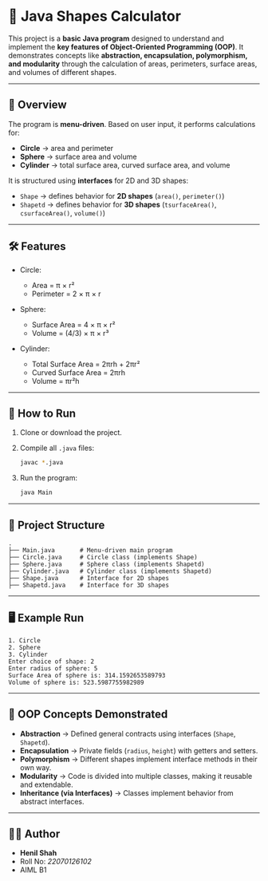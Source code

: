 
# 📐 Java Shapes Calculator

This project is a **basic Java program** designed to understand and implement the **key features of Object-Oriented Programming (OOP)**. It demonstrates concepts like **abstraction, encapsulation, polymorphism, and modularity** through the calculation of areas, perimeters, surface areas, and volumes of different shapes.

---

## 📖 Overview

The program is **menu-driven**. Based on user input, it performs calculations for:

* **Circle** → area and perimeter
* **Sphere** → surface area and volume
* **Cylinder** → total surface area, curved surface area, and volume

It is structured using **interfaces** for 2D and 3D shapes:

* `Shape` → defines behavior for **2D shapes** (`area()`, `perimeter()`)
* `Shapetd` → defines behavior for **3D shapes** (`tsurfaceArea()`, `csurfaceArea()`, `volume()`)

---

## 🛠 Features

* Circle:

  * Area = π × r²
  * Perimeter = 2 × π × r
* Sphere:

  * Surface Area = 4 × π × r²
  * Volume = (4/3) × π × r³
* Cylinder:

  * Total Surface Area = 2πrh + 2πr²
  * Curved Surface Area = 2πrh
  * Volume = πr²h

---

## 🚀 How to Run

1. Clone or download the project.
2. Compile all `.java` files:

   ```bash
   javac *.java
   ```
3. Run the program:

   ```bash
   java Main
   ```

---

## 📂 Project Structure

```
.
├── Main.java       # Menu-driven main program
├── Circle.java     # Circle class (implements Shape)
├── Sphere.java     # Sphere class (implements Shapetd)
├── Cylinder.java   # Cylinder class (implements Shapetd)
├── Shape.java      # Interface for 2D shapes
├── Shapetd.java    # Interface for 3D shapes
```

---

## 🖥️ Example Run

```
1. Circle
2. Sphere
3. Cylinder
Enter choice of shape: 2
Enter radius of sphere: 5
Surface Area of sphere is: 314.1592653589793
Volume of sphere is: 523.5987755982989
```

---

## 🎯 OOP Concepts Demonstrated

* **Abstraction** → Defined general contracts using interfaces (`Shape`, `Shapetd`).
* **Encapsulation** → Private fields (`radius`, `height`) with getters and setters.
* **Polymorphism** → Different shapes implement interface methods in their own way.
* **Modularity** → Code is divided into multiple classes, making it reusable and extendable.
* **Inheritance (via Interfaces)** → Classes implement behavior from abstract interfaces.

---

## 👨‍💻 Author

* **Henil Shah**
* Roll No: *22070126102*
* AIML B1
